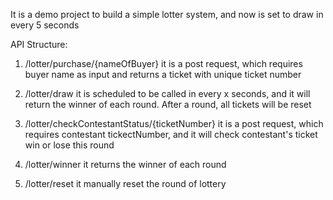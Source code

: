 It is a demo project to build a simple lotter system, and now is set to draw in every 5 seconds

API Structure:

1. /lotter/purchase/{nameOfBuyer}
  it is a post request, which requires buyer name as input and returns a ticket with unique ticket number

2. /lotter/draw
  it is scheduled to be called in every x seconds, and it will return the winner of each round. After a round, all tickets will be reset

3. /lotter/checkContestantStatus/{ticketNumber}
  it is a post request, which requires contestant tickectNumber, and it will check contestant's ticket win or lose this round

4. /lotter/winner
  it returns the winner of each round

5. /lotter/reset
  it manually reset the round of lottery 
